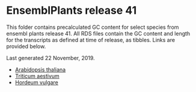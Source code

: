 # EnsemblPlants release 41

This folder contains precalculated GC content for select species from ensembl plants release 41.
All RDS files contain the GC content and length for the transcripts as defined at time of release, as tibbles.
Links are provided below.

Last generated 22 November, 2019.
- [Arabidopsis thaliana](Arabidopsis_thaliana.TAIR10.41.rds)
- [Triticum aestivum](Triticum_aestivum.IWGSC.41.rds)
- [Hordeum vulgare](Hordeum_vulgare.IBSC_v2.41.rds)